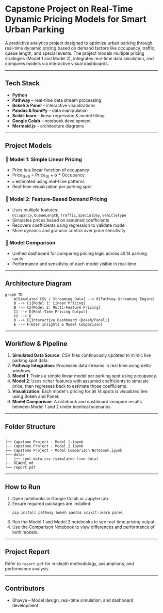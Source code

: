 
# Capstone Project on Real-Time Dynamic Pricing Models for Smart Urban Parking

A predictive analytics project designed to optimize urban parking through real-time dynamic pricing based on demand factors like occupancy, traffic, queue length, and special events. The project models multiple pricing strategies (Model 1 and Model 2), integrates real-time data simulation, and compares models via interactive visual dashboards.

---

## Tech Stack

- **Python**
- **Pathway** – real-time data stream processing
- **Bokeh & Panel** – interactive visualizations
- **Pandas & NumPy** – data manipulation
- **Scikit-learn** – linear regression & model fitting
- **Google Colab** – notebook development
- **Mermaid.js** – architecture diagrams

---

## Project Models

### 🔹 Model 1: Simple Linear Pricing
- Price is a linear function of occupancy
- Price<sub>(t+1)</sub> = Price<sub>(t)</sub> + α * Occupancy
- `α` estimated using real-time patterns 
- Real-time visualization per parking spot

### 🔹 Model 2: Feature-Based Demand Pricing
- Uses multiple features:  
  `Occupancy`, `QueueLength`, `Traffic`, `SpecialDay`, `VehicleType`
- Simulates prices based on assumed coefficients
- Recovers coefficients using regression to validate model
- More dynamic and granular control over price sensitivity

### 🔹 Model Comparison
- Unified dashboard for comparing pricing logic across all 14 parking spots
- Performance and sensitivity of each model visible in real-time

---

## Architecture Diagram

```mermaid
graph TD
    A[Simulated CSV / Streaming Data] --> B[Pathway Streaming Engine]
    B --> C1[Model 1: Linear Pricing]
    B --> C2[Model 2: Multi-Feature Pricing]
    C1 --> D[Real-Time Pricing Output]
    C2 --> D
    D --> E[Interactive Dashboard (Bokeh/Panel)]
    E --> F[User Insights & Model Comparison]
```

---

## Workflow & Pipeline

1. **Simulated Data Source**: CSV files continuously updated to mimic live parking spot data.
2. **Pathway Integration**: Processes data streams in real time using delta windows.
3. **Model 1**: Trains a simple linear model per parking spot using occupancy.
4. **Model 2**: Uses richer features with assumed coefficients to simulate price, then regresses back to estimate those coefficients.
5. **Visualization**: Each model's pricing for all 14 spots is visualized live using Bokeh and Panel.
6. **Model Comparison**: A notebook and dashboard compare results between Model 1 and 2 under identical scenarios.

---

## Folder Structure

```
.
├── Capstone Project - Model 1.ipynb
├── Capstone Project - Model 2.ipynb
├── Capstone Project - Model Comparison Notebook.ipynb
├── data/
│   ├── spot_data.csv (simulated live data)
├── README.md
└── report.pdf
```

---

## How to Run

1. Open notebooks in Google Colab or JupyterLab.
2. Ensure required packages are installed:
   ```bash
   pip install pathway bokeh pandas scikit-learn panel
   ```
3. Run the Model 1 and Model 2 notebooks to see real-time pricing output.
4. Use the Comparison Notebook to view differences and performance of both models.

---

## Project Report

Refer to `report.pdf` for in-depth methodology, assumptions, and performance analysis.

---

## Contributors

- Bhavya – Model design, real-time simulation, and dashboard development
